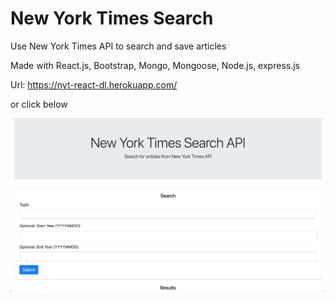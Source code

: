 # New York Times Search

Use New York Times API to search and save articles

Made with React.js, Bootstrap, Mongo, Mongoose, Node.js, express.js

Url: https://nyt-react-dl.herokuapp.com/

or click below

[![deployed](client/public/nytreact.png)](https://nyt-react-dl.herokuapp.com/)